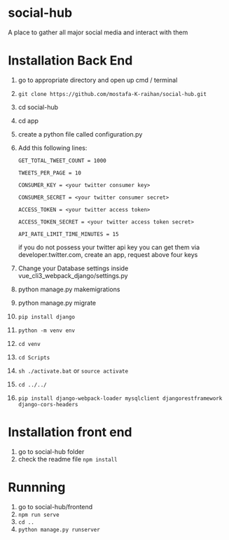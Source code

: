 # social-hub
A place to gather all major social media and interact with them

# Installation Back End
1. go to appropriate directory and open up cmd / terminal
2. `git clone https://github.com/mostafa-K-raihan/social-hub.git`
3. cd social-hub
4. cd app
5. create a python file called configuration.py
6. Add this following lines:
  
    `GET_TOTAL_TWEET_COUNT = 1000`
    
    `TWEETS_PER_PAGE = 10`

    `CONSUMER_KEY = <your twitter consumer key>` 
    
    `CONSUMER_SECRET = <your twitter consumer secret>`
    
    `ACCESS_TOKEN = <your twitter access token>`
    
    `ACCESS_TOKEN_SECRET = <your twitter access token secret>`
    
    `API_RATE_LIMIT_TIME_MINUTES = 15`
    
    if you do not possess your twitter api key you can get them via developer.twitter.com, create an app, request above four keys
    
7. Change your Database settings inside vue_cli3_webpack_django/settings.py
8. python manage.py makemigrations
9. python manage.py migrate
10. `pip install django`
11. `python -m venv env`
12. `cd venv`
13. `cd Scripts`
14. `sh ./activate.bat` or `source activate` 
15. `cd ../../`
16. `pip install django-webpack-loader mysqlclient djangorestframework django-cors-headers`

# Installation front end 
1. go to social-hub folder
2. check the readme file
  `npm install`

# Runnning
1. go to social-hub/frontend
2. `npm run serve`
3. `cd ..`
4. `python manage.py runserver`




  
